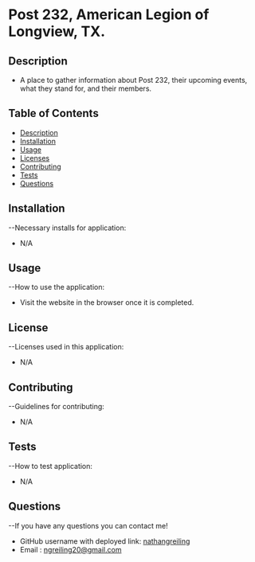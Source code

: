 # Post 232, American Legion of Longview, TX.

  ## Description
  - A place to gather information about Post 232, their upcoming events, what they stand for, and their members.

  ## Table of Contents
  - [Description](#description)
  - [Installation](#installation)
  - [Usage](#usage)
  - [Licenses](#license)
  - [Contributing](#contributing)
  - [Tests](#tests)
  - [Questions](#questions)

  ## Installation
  --Necessary installs for application:

  - N/A

  ## Usage
  --How to use the application:

  - Visit the website in the browser once it is completed.

  ## License
  --Licenses used in this application:

  - N/A


  ## Contributing
  --Guidelines for contributing:

  - N/A


  ## Tests
  --How to test application:

  - N/A


  ## Questions
  --If you have any questions you can contact me!

  - GitHub username with deployed link: [nathangreiling](https://github.com/nathangreiling)
  - Email : ngreiling20@gmail.com
